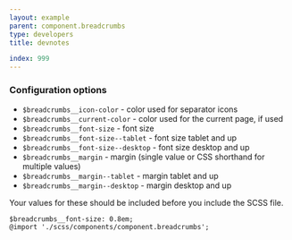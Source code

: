 ```yaml
---
layout: example
parent: component.breadcrumbs
type: developers
title: devnotes

index: 999
---
```

### Configuration options

* `$breadcrumbs__icon-color` - color used for separator icons
* `$breadcrumbs__current-color` - color used for the current page, if used
* `$breadcrumbs__font-size` - font size
* `$breadcrumbs__font-size--tablet` - font size tablet and up
* `$breadcrumbs__font-size--desktop` - font size desktop and up
* `$breadcrumbs__margin` - margin (single value or CSS shorthand for multiple values)
* `$breadcrumbs__margin--tablet` - margin tablet and up
* `$breadcrumbs__margin--desktop` - margin desktop and up

Your values for these should be included before you include the SCSS file.

    $breadcrumbs__font-size: 0.8em;
    @import './scss/components/component.breadcrumbs';
